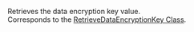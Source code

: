 Retrieves the data encryption key value.  
Corresponds to the [RetrieveDataEncryptionKey Class](https://msdn.microsoft.com/library/microsoft.xrm.sdk.messages.retrievedataencryptionkeyrequest.aspx).

